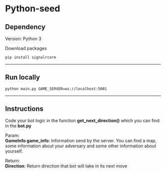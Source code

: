 # Python-seed

## Dependency

Version: Python 3

Download packages
```bash
pip install signalrcore
```
---
## Run locally

```bash
python main.py GAME_SERVER=ws://localhost:5001
```
---
## Instructions

Code your bot logic in the function **get_next_direction()**  which you can find in the **bot.py**

Param:   
**GameInfo game_info**: Information send by the server. You can find a map, some information about your adversary and some other information about yourself. 

Return:     
**Direction**: Return direction that bot will take in its next move